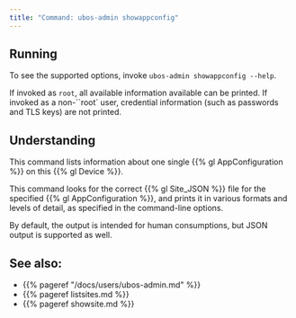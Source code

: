 ```yaml
---
title: "Command: ubos-admin showappconfig"
---
```


## Running

To see the supported options, invoke ``ubos-admin showappconfig --help``.

If invoked as ``root``, all available information available can be printed. If
invoked as a non-``root` user, credential information (such as passwords and
TLS keys) are not printed.

## Understanding

This command lists information about one single {{% gl AppConfiguration %}}
on this {{% gl Device %}}.

This command looks for the correct {{% gl Site_JSON %}} file for the specified
{{% gl AppConfiguration %}}, and prints it in various formats and levels of
detail, as specified in the command-line options.

By default, the output is intended for human consumptions, but JSON output is supported
as well.

## See also:

* {{% pageref "/docs/users/ubos-admin.md" %}}
* {{% pageref listsites.md %}}
* {{% pageref showsite.md %}}

